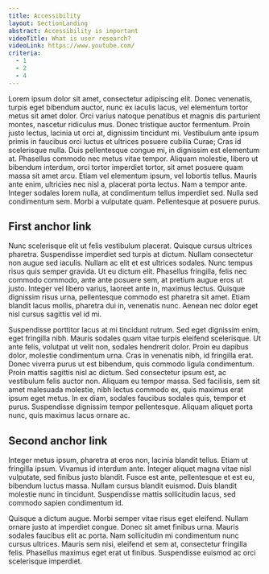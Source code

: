 ```yaml
---
title: Accessibility
layout: SectionLanding
abstract: Accessibility is important
videoTitle: What is user research?
videoLink: https://www.youtube.com/
criteria:
  - 1
  - 2
  - 4
---
```


Lorem ipsum dolor sit amet, consectetur adipiscing elit. Donec venenatis, turpis eget bibendum auctor, nunc ex iaculis lacus, vel elementum tortor metus sit amet dolor. Orci varius natoque penatibus et magnis dis parturient montes, nascetur ridiculus mus. Donec tristique auctor fermentum. Proin justo lectus, lacinia ut orci at, dignissim tincidunt mi. Vestibulum ante ipsum primis in faucibus orci luctus et ultrices posuere cubilia Curae; Cras id scelerisque nulla. Duis pellentesque congue mi, in dignissim est elementum at. Phasellus commodo nec metus vitae tempor. Aliquam molestie, libero ut bibendum interdum, orci tortor imperdiet tortor, sit amet posuere quam massa sit amet arcu. Etiam vel elementum ipsum, vel lobortis tellus. Mauris ante enim, ultricies nec nisl a, placerat porta lectus. Nam a tempor ante. Integer sodales lorem nulla, at condimentum tellus imperdiet sed. Nulla sed condimentum sem. Morbi a vulputate quam. Pellentesque at posuere purus.


## <a name="anchor-link1"></a> First anchor link

Nunc scelerisque elit ut felis vestibulum placerat. Quisque cursus ultrices pharetra. Suspendisse imperdiet sed turpis at dictum. Nullam consectetur non augue sed iaculis. Nullam ac elit et est ultrices sodales. Nunc tempus risus quis semper gravida. Ut eu dictum elit. Phasellus fringilla, felis nec commodo commodo, ante ante posuere sem, at pretium augue eros ut justo. Integer vel libero varius, laoreet ante in, maximus lectus. Quisque dignissim risus urna, pellentesque commodo est pharetra sit amet. Etiam blandit lacus mollis, pharetra dui in, venenatis nunc. Aenean nec dolor eget nisl cursus sagittis vel id mi.

Suspendisse porttitor lacus at mi tincidunt rutrum. Sed eget dignissim enim, eget fringilla nibh. Mauris sodales quam vitae turpis eleifend scelerisque. Ut ante felis, volutpat ut velit non, sodales hendrerit dolor. Proin eu dapibus dolor, molestie condimentum urna. Cras in venenatis nibh, id fringilla erat. Donec viverra purus ut est bibendum, quis commodo ligula condimentum. Proin mattis sagittis nisl ac dictum. Sed consectetur ipsum est, ac vestibulum felis auctor non. Aliquam eu tempor massa. Sed facilisis, sem sit amet malesuada molestie, nibh lectus commodo ex, quis maximus erat ipsum eget metus. In ex diam, sodales faucibus sodales quis, tempor et purus. Suspendisse dignissim tempor pellentesque. Aliquam aliquet porta nunc, quis maximus lacus ornare ac.


## <a name="anchor-link2"></a> Second anchor link

Integer metus ipsum, pharetra at eros non, lacinia blandit tellus. Etiam ut fringilla ipsum. Vivamus id interdum ante. Integer aliquet magna vitae nisl vulputate, sed finibus justo blandit. Fusce est ante, pellentesque et est eu, bibendum luctus massa. Nullam cursus blandit euismod. Duis blandit molestie nunc in tincidunt. Suspendisse mattis sollicitudin lacus, sed commodo sapien condimentum id.

Quisque a dictum augue. Morbi semper vitae risus eget eleifend. Nullam ornare justo at imperdiet congue. Donec sit amet finibus urna. Mauris sodales faucibus elit ac porta. Nam sollicitudin mi condimentum nunc cursus ultrices. Mauris sem nisi, eleifend et sem at, consectetur fringilla felis. Phasellus maximus eget erat ut finibus. Suspendisse euismod ac orci scelerisque imperdiet.
